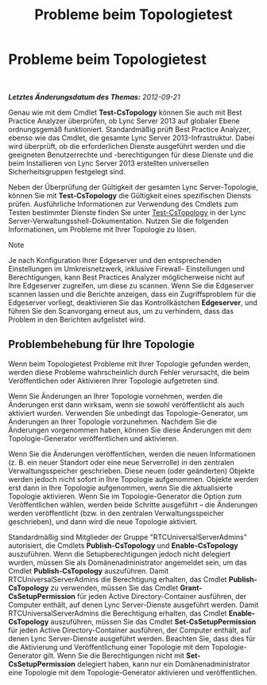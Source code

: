 ﻿---
title: Probleme beim Topologietest
TOCTitle: Probleme beim Topologietest
ms:assetid: 821e8916-7b5d-4f64-8fb0-e5cc392ec1bb
ms:mtpsurl: https://technet.microsoft.com/de-de/library/JJ205045(v=OCS.15)
ms:contentKeyID: 49294592
ms.date: 05/19/2016
mtps_version: v=OCS.15
ms.translationtype: HT
---

# Probleme beim Topologietest

 

_**Letztes Änderungsdatum des Themas:** 2012-09-21_

Genau wie mit dem Cmdlet **Test-CsTopology** können Sie auch mit Best Practice Analyzer überprüfen, ob Lync Server 2013 auf globaler Ebene ordnungsgemäß funktioniert. Standardmäßig prüft Best Practice Analyzer, ebenso wie das Cmdlet, die gesamte Lync Server 2013-Infrastruktur. Dabei wird überprüft, ob die erforderlichen Dienste ausgeführt werden und die geeigneten Benutzerrechte und -berechtigungen für diese Dienste und die beim Installieren von Lync Server 2013 erstellten universellen Sicherheitsgruppen festgelegt sind.

Neben der Überprüfung der Gültigkeit der gesamten Lync Server-Topologie, können Sie mit **Test-CsTopology** die Gültigkeit eines spezifischen Diensts prüfen. Ausführliche Informationen zur Verwendung des Cmdlets zum Testen bestimmter Dienste finden Sie unter [Test-CsTopology](https://docs.microsoft.com/en-us/powershell/module/skype/Test-CsTopology) in der Lync Server-Verwaltungsshell-Dokumentation. Nutzen Sie die folgenden Informationen, um Probleme mit Ihrer Topologie zu lösen.


> [!NOTE]
> Je nach Konfiguration Ihrer Edgeserver und den entsprechenden Einstellungen im Umkreisnetzwerk, inklusive Firewall- Einstellungen und Berechtigungen, kann Best Practices Analyzer möglicherweise nicht auf Ihre Edgeserver zugreifen, um diese zu scannen. Wenn Sie die Edgeserver scannen lassen und die Berichte anzeigen, dass ein Zugriffsproblem für die Edgeserver vorliegt, deaktivieren Sie das Kontrollkästchen <STRONG>Edgeserver</STRONG>, und führen Sie den Scanvorgang erneut aus, um zu verhindern, dass das Problem in den Berichten aufgelistet wird.



## Problembehebung für Ihre Topologie

Wenn beim Topologietest Probleme mit Ihrer Topologie gefunden werden, werden diese Probleme wahrscheinlich durch Fehler verursacht, die beim Veröffentlichen oder Aktivieren Ihrer Topologie aufgetreten sind.

Wenn Sie Änderungen an Ihrer Topologie vornehmen, werden die Änderungen erst dann wirksam, wenn sie sowohl veröffentlicht als auch aktiviert wurden. Verwenden Sie unbedingt das Topologie-Generator, um Änderungen an Ihrer Topologie vorzunehmen. Nachdem Sie die Änderungen vorgenommen haben, können Sie diese Änderungen mit dem Topologie-Generator veröffentlichen und aktivieren.

Wenn Sie die Änderungen veröffentlichen, werden die neuen Informationen (z. B. ein neuer Standort oder eine neue Serverrolle) in den zentralen Verwaltungsspeicher geschrieben. Diese neuen (oder geänderten) Objekte werden jedoch nicht sofort in Ihre Topologie aufgenommen. Objekte werden erst dann in Ihre Topologie aufgenommen, wenn Sie die aktualisierte Topologie aktivieren. Wenn Sie im Topologie-Generator die Option zum Veröffentlichen wählen, werden beide Schritte ausgeführt – die Änderungen werden veröffentlicht (bzw. in den zentralen Verwaltungsspeicher geschrieben), und dann wird die neue Topologie aktiviert.

Standardmäßig sind Mitglieder der Gruppe "RTCUniversalServerAdmins" autorisiert, die Cmdlets **Publish-CsTopology** und **Enable-CsTopology** auszuführen. Wenn die Setupberechtigungen jedoch nicht delegiert wurden, müssen Sie als Domänenadministrator angemeldet sein, um das Cmdlet **Publish-CsTopology** auszuführen. Damit RTCUniversalServerAdmins die Berechtigung erhalten, das Cmdlet **Publish-CsTopology** zu verwenden, müssen Sie das Cmdlet **Grant-CsSetupPermission** für jeden Active Directory-Container ausführen, der Computer enthält, auf denen Lync Server-Dienste ausgeführt werden. Damit RTCUniversalServerAdmins die Berechtigung erhalten, das Cmdlet **Enable-CsTopology** auszuführen, müssen Sie das Cmdlet **Set-CsSetupPermission** für jeden Active Directory-Container ausführen, der Computer enthält, auf denen Lync Server-Dienste ausgeführt werden. Beachten Sie, dass dies für die Aktivierung und Veröffentlichung einer Topologie mit dem Topologie-Generator gilt. Wenn Sie die Berechtigungen nicht mit **Set-CsSetupPermission** delegiert haben, kann nur ein Domänenadministrator eine Topologie mit dem Topologie-Generator aktivieren und veröffentlichen.

